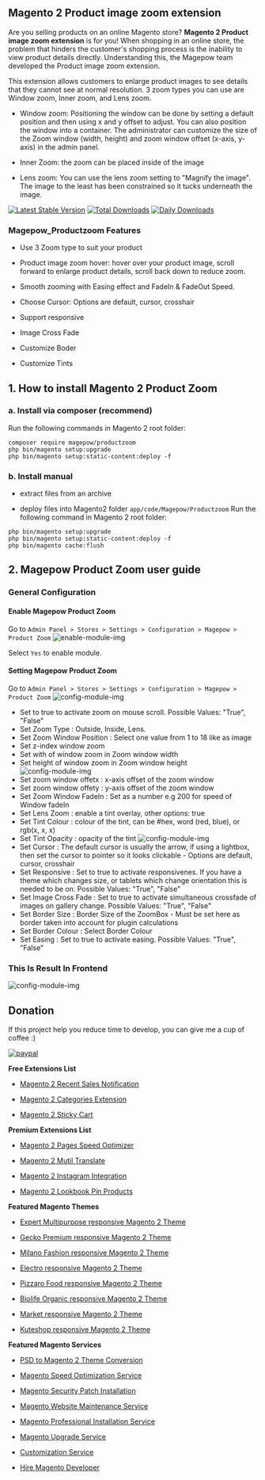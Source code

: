 ## Magento 2 Product image zoom extension 

Are you selling products on an online Magento store? 
**Magento 2 Product image zoom extension** is for you!
When shopping in an online store, the problem that hinders the customer's shopping process is the inability to view product details directly. Understanding this, the Magepow team developed the Product image zoom extension.

This extension allows customers to enlarge product images to see details that they cannot see at normal resolution. 3 zoom types you can use are Window zoom, Inner zoom, and Lens zoom.

- Window zoom: Positioning the window can be done by setting a default position and then using x and y offset to adjust. You can also position the window into a container. 
The administrator can customize the size of the Zoom window (width, height) and zoom window offset (x-axis, y-axis) in the admin panel.

- Inner Zoom: the zoom can be placed inside of the image

- Lens zoom: You can use the lens zoom setting to "Magnify the image". The image to the least has been constrained so it tucks underneath the image.

[![Latest Stable Version](https://poser.pugx.org/magepow/productzoom/v/stable)](https://packagist.org/packages/magepow/productzoom)
[![Total Downloads](https://poser.pugx.org/magepow/productzoom/downloads)](https://packagist.org/packages/magepow/productzoom)
[![Daily Downloads](https://poser.pugx.org/magepow/productzoom/d/daily)](https://packagist.org/packages/magepow/productzoom)

### Magepow_Productzoom Features
- Use 3 Zoom type to suit your product

- Product image zoom hover: hover over your product image, scroll forward to enlarge product details, scroll back down to reduce zoom. 

- Smooth zooming with Easing effect and FadeIn & FadeOut Speed.

- Choose Cursor: Options are default, cursor, crosshair

- Support responsive

- Image Cross Fade

- Customize Boder

- Customize Tints

## 1. How to install Magento 2 Product Zoom

### a. Install via composer (recommend)

Run the following commands in Magento 2 root folder:

```
composer require magepow/productzoom
php bin/magento setup:upgrade
php bin/magento setup:static-content:deploy -f
```

### b. Install manual


* extract files from an archive

* deploy files into Magento2 folder `app/code/Magepow/Productzoom`
Run the following command in Magento 2 root folder:

```
php bin/magento setup:upgrade
php bin/magento setup:static-content:deploy -f
php bin/magento cache:flush
```

## 2. Magepow Product Zoom user guide
### General Configuration
#### Enable Magepow Product Zoom
Go to `Admin Panel > Stores > Settings > Configuration > Magepow > Product Zoom`
![enable-module-img](https://github.com/magepow/magento2-productzoom/blob/master/media/enable.PNG)

Select `Yes` to enable module.
#### Setting Magepow Product Zoom
Go to `Admin Panel > Stores > Settings > Configuration > Magepow > Product Zoom`
![config-module-img](https://github.com/magepow/magento2-productzoom/blob/master/media/backend_config.PNG)
* Set to true to activate zoom on mouse scroll. Possible Values: "True", "False"
* Set Zoom Type : Outside, Inside, Lens.
* Set Zoom Window Position : Select one value from 1 to 18 like as image
* Set z-index window zoom
* Set with of window zoom in Zoom window width
* Set height of window zoom in Zoom window height
![config-module-img](https://github.com/magepow/magento2-productzoom/blob/master/media/backend_config2.PNG)
* Set zoom window offetx : x-axis offset of the zoom window
* Set zoom window offety : y-axis offset of the zoom window
* Set Zoom Window FadeIn : Set as a number e.g 200 for speed of Window fadeIn
* Set Lens Zoom : enable a tint overlay, other options: true
* Set Tint Colour : colour of the tint, can be #hex, word (red, blue), or rgb(x, x, x)
* Set Tint Opacity : opacity of the tint
![config-module-img](https://github.com/magepow/magento2-productzoom/blob/master/media/backend_config3.PNG)
* Set Cursor : The default cursor is usually the arrow, if using a lightbox, then set the cursor to pointer so it looks clickable - Options are default, cursor, crosshair
* Set Responsive : Set to true to activate responsivenes. If you have a theme which changes size, or tablets which change orientation this is needed to be on. Possible Values: "True", "False"
* Set Image Cross Fade : Set to true to activate simultaneous crossfade of images on gallery change. Possible Values: "True", "False"
* Set Border Size : Border Size of the ZoomBox - Must be set here as border taken into account for plugin calculations
* Set Border Colour : Select Border Colour
* Set Easing : Set to true to activate easing. Possible Values: "True", "False"
### This Is Result In Frontend
![config-module-img](https://github.com/magepow/magento2-productzoom/blob/master/media/frontend.gif)

## Donation

If this project help you reduce time to develop, you can give me a cup of coffee :) 

[![paypal](https://www.paypalobjects.com/en_US/i/btn/btn_donateCC_LG.gif)](https://www.paypal.com/paypalme/alopay)


**Free Extensions List**

* [Magento 2 Recent Sales Notification](https://magepow.com/magento-2-recent-sales-notification.html)

* [Magento 2 Categories Extension](https://magepow.com/magento-categories-extension.html)

* [Magento 2 Sticky Cart](https://magepow.com/magento-sticky-cart.html)

**Premium Extensions List**

* [Magento 2 Pages Speed Optimizer](https://magepow.com/magento-speed-optimizer.html)

* [Magento 2 Mutil Translate](https://magepow.com/magento-multi-translate.html)

* [Magento 2 Instagram Integration](https://magepow.com/magento-2-instagram.html)

* [Magento 2 Lookbook Pin Products](https://magepow.com/lookbook-pin-products.html)

**Featured Magento Themes**

* [Expert Multipurpose responsive Magento 2 Theme](https://1.envato.market/c/1314680/275988/4415?u=https://themeforest.net/item/expert-premium-responsive-magento-2-and-1-support-rtl-magento-2-/21667789)

* [Gecko Premium responsive Magento 2 Theme](https://1.envato.market/c/1314680/275988/4415?u=https://themeforest.net/item/gecko-responsive-magento-2-theme-rtl-supported/24677410)

* [Milano Fashion responsive Magento 2 Theme](https://1.envato.market/c/1314680/275988/4415?u=https://themeforest.net/item/milano-fashion-responsive-magento-1-2-theme/12141971)

* [Electro responsive Magento 2 Theme](https://1.envato.market/c/1314680/275988/4415?u=https://themeforest.net/item/electro-responsive-magento-1-2-theme/17042067)

* [Pizzaro Food responsive Magento 2 Theme](https://1.envato.market/c/1314680/275988/4415?u=https://themeforest.net/item/pizzaro-food-responsive-magento-1-2-theme/19438157)

* [Biolife Organic responsive Magento 2 Theme](https://1.envato.market/c/1314680/275988/4415?u=https://themeforest.net/item/biolife-organic-food-magento-2-theme-rtl-supported/25712510)

* [Market responsive Magento 2 Theme](https://1.envato.market/c/1314680/275988/4415?u=https://themeforest.net/item/market-responsive-magento-2-theme/22997928)

* [Kuteshop responsive Magento 2 Theme](https://1.envato.market/c/1314680/275988/4415?u=https://themeforest.net/item/kuteshop-multipurpose-responsive-magento-1-2-theme/12985435)

**Featured Magento Services**

* [PSD to Magento 2 Theme Conversion](https://magepow.com/psd-to-magento-theme-conversion.html)

* [Magento Speed Optimization Service](https://magepow.com/magento-speed-optimization-service.html)

* [Magento Security Patch Installation](https://magepow.com/magento-security-patch-installation.html)

* [Magento Website Maintenance Service](https://magepow.com/website-maintenance-service.html)

* [Magento Professional Installation Service](https://magepow.com/professional-installation-service.html)

* [Magento Upgrade Service](https://magepow.com/magento-upgrade-service.html)

* [Customization Service](https://magepow.com/customization-service.html)

* [Hire Magento Developer](https://magepow.com/hire-magento-developer.html)

